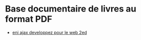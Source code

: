 # Base documentaire de livres au format PDF
- [eni ajax developpez pour le web 2ed](https://bit.ly/2WeWQPS)















